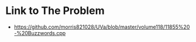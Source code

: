 # Link to The Problem
- https://github.com/morris821028/UVa/blob/master/volume118/11855%20-%20Buzzwords.cpp